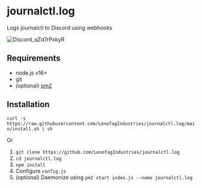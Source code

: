 # journalctl.log
Logs journalctl to Discord using webhooks

![Discord_qZd7rPxkyR](https://user-images.githubusercontent.com/45996315/230743382-f182bef3-69f0-4ced-b76d-5f6d1eac2840.png)

## Requirements
* node.js v16+
* git
* (optional) [pm2](https://pm2.keymetrics.io/)

## Installation
`curl -s https://raw.githubusercontent.com/LenofagIndustries/journalctl.log/main/install.sh | sh`

Or
1. `git clone https://github.com/LenofagIndustries/journalctl.log`
2. `cd journalctl.log`
3. `npm install`
4. Configure `config.js`
5. (optional) Daemonize using `pm2 start index.js --name journalctl.log`
